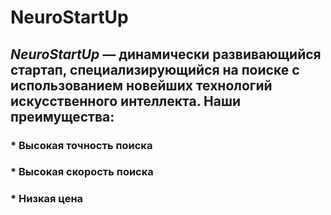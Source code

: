 # **NeuroStartUp**

## *NeuroStartUp* — динамически развивающийся стартап, специализирующийся на поиске с использованием новейших технологий искусственного интеллекта. Наши преимущества:

### * Высокая точность поиска
### * Высокая скорость поиска
### * Низкая цена